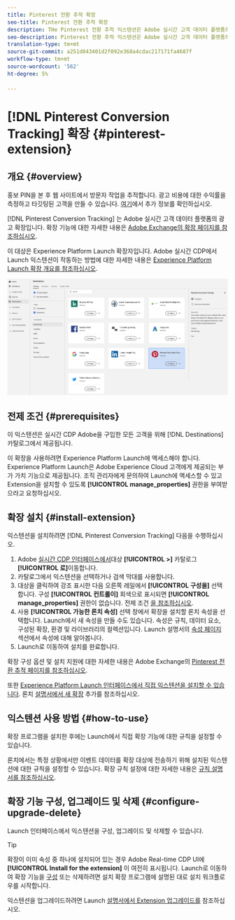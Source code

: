 ```yaml
---
title: Pinterest 전환 추적 확장
seo-title: Pinterest 전환 추적 확장
description: THe Pinterest 전환 추적 익스텐션은 Adobe 실시간 고객 데이터 플랫폼의 광고 대상입니다. 확장 기능에 대한 자세한 내용은 Adobe Exchange의 확장 페이지를 참조하십시오.
seo-description: Pinterest 전환 추적 익스텐션은 Adobe 실시간 고객 데이터 플랫폼의 광고 대상입니다. 확장 기능에 대한 자세한 내용은 Adobe Exchange의 확장 페이지를 참조하십시오.
translation-type: tm+mt
source-git-commit: a251d843401d2f092e368a4cdac217171fa4687f
workflow-type: tm+mt
source-wordcount: '562'
ht-degree: 5%

---
```



# [!DNL Pinterest Conversion Tracking] 확장 {#pinterest-extension}

## 개요 {#overview}

홍보 PIN을 본 후 웹 사이트에서 방문자 작업을 추적합니다. 광고 비용에 대한 수익률을 측정하고 타깃팅된 고객을 만들 수 있습니다. [여기](https://ads.pinterest.com/)에서 추가 정보를 확인하십시오.

[!DNL Pinterest Conversion Tracking] 는 Adobe 실시간 고객 데이터 플랫폼의 광고 확장입니다. 확장 기능에 대한 자세한 내용은 [Adobe Exchange의 확장 페이지를 참조하십시오](https://exchange.adobe.com/experiencecloud.details.100523.pinterest-conversion-tracking-for-adobe-launch.html).

이 대상은 Experience Platform Launch 확장자입니다. Adobe 실시간 CDP에서 Launch 익스텐션이 작동하는 방법에 대한 자세한 내용은 [Experience Platform Launch 확장 개요를 참조하십시오](/help/rtcdp/destinations/experience-platform-launch-extensions.md).

![Pinterest 전환 추적 확장](assets/pinterest-extension.png)

## 전제 조건 {#prerequisites}

이 익스텐션은 실시간 CDP Adobe을 구입한 모든 고객을 위해 [!DNL Destinations] 카탈로그에서 제공됩니다.

이 확장을 사용하려면 Experience Platform Launch에 액세스해야 합니다. Experience Platform Launch은 Adobe Experience Cloud 고객에게 제공되는 부가 가치 기능으로 제공됩니다. 조직 관리자에게 문의하여 Launch에 액세스할 수 있고 Extension을 설치할 수 있도록 **[!UICONTROL manage_properties]** 권한을 부여받으라고 요청하십시오.

## 확장 설치 {#install-extension}

익스텐션을 설치하려면 [!DNL Pinterest Conversion Tracking] 다음을 수행하십시오.

1. Adobe [실시간 CDP 인터페이스에서](http://platform.adobe.com/)대상 **[!UICONTROL >]** 카탈로그 **[!UICONTROL 로]**&#x200B;이동합니다.
2. 카탈로그에서 익스텐션을 선택하거나 검색 막대를 사용합니다.
3. 대상을 클릭하여 강조 표시한 다음 오른쪽 레일에서 **[!UICONTROL 구성을]** 선택합니다. 구성 **[!UICONTROL 컨트롤이]** 회색으로 표시되면 **[!UICONTROL manage_properties]** 권한이 없습니다. 전제 조건 [을 참조하십시오](#prerequisites).
4. 사용 **[!UICONTROL 가능한 론치 속성]** 선택 창에서 확장을 설치할 론치 속성을 선택합니다. Launch에서 새 속성을 만들 수도 있습니다. 속성은 규칙, 데이터 요소, 구성된 확장, 환경 및 라이브러리의 컬렉션입니다. Launch 설명서의 [속성 페이지](https://docs.adobe.com/content/help/en/launch/using/reference/admin/companies-and-properties.html#properties-page) 섹션에서 속성에 대해 알아봅니다.
5. Launch로 이동하여 설치를 완료합니다.

확장 구성 옵션 및 설치 지원에 대한 자세한 내용은 Adobe Exchange의 [Pinterest 전환 추적 페이지를 참조하십시오](https://exchange.adobe.com/experiencecloud.details.100523.pinterest-conversion-tracking-for-adobe-launch.html).

또한 [Experience Platform Launch 인터페이스에서 직접 익스텐션을 설치할 수 있습니다](https://launch.adobe.com/). 론치 [설명서에서 새 확장](https://docs.adobe.com/content/help/en/launch/using/reference/manage-resources/extensions/overview.html#add-a-new-extension) 추가를 참조하십시오.

## 익스텐션 사용 방법 {#how-to-use}

확장 프로그램을 설치한 후에는 Launch에서 직접 확장 기능에 대한 규칙을 설정할 수 있습니다.

론치에서는 특정 상황에서만 이벤트 데이터를 확장 대상에 전송하기 위해 설치된 익스텐션에 대한 규칙을 설정할 수 있습니다. 확장 규칙 설정에 대한 자세한 내용은 [규칙 설명서를 참조하십시오](https://docs.adobe.com/help/ko-KR/launch/using/reference/manage-resources/rules.html).

## 확장 기능 구성, 업그레이드 및 삭제 {#configure-upgrade-delete}

Launch 인터페이스에서 익스텐션을 구성, 업그레이드 및 삭제할 수 있습니다.

>[!TIP]
>
>확장이 이미 속성 중 하나에 설치되어 있는 경우 Adobe Real-time CDP UI에 **[!UICONTROL Install for the extension]** 이 여전히 표시됩니다. Launch로 이동하여 확장 기능을 [구성](#install-extension) 또는 삭제하려면 설치 확장 프로그램에 설명된 대로 설치 워크플로우를 시작합니다.

익스텐션을 업그레이드하려면 Launch [설명서에서 Extension 업그레이드를](https://docs.adobe.com/content/help/en/launch/using/reference/manage-resources/extensions/extension-upgrade.html) 참조하십시오.